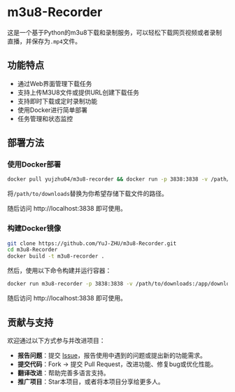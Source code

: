 # m3u8-Recorder

这是一个基于Python的m3u8下载和录制服务，可以轻松下载网页视频或者录制直播，并保存为`.mp4`文件。

## 功能特点

- 通过Web界面管理下载任务
- 支持上传M3U8文件或提供URL创建下载任务
- 支持即时下载或定时录制功能
- 使用Docker进行简单部署
- 任务管理和状态监控

## 部署方法

### 使用Docker部署

```bash
docker pull yujzhu04/m3u8-recorder && docker run -p 3838:3838 -v /path/to/downloads:/app/downloads yujzhu04/m3u8-recorder
```
将`/path/to/downloads`替换为你希望存储下载文件的路径。

随后访问 http://localhost:3838 即可使用。

### 构建Docker镜像

```bash
git clone https://github.com/YuJ-ZHU/m3u8-Recorder.git
cd m3u8-Recorder
docker build -t m3u8-recorder .
```

然后，使用以下命令构建并运行容器：

```bash
docker run m3u8-recorder -p 3838:3838 -v /path/to/downloads:/app/downloads m3u8-recorder
```

随后访问 http://localhost:3838 即可使用。


## 贡献与支持

欢迎通过以下方式参与并改进项目：  
- **报告问题**：提交 [Issue](issues/new)，报告使用中遇到的问题或提出新的功能需求。
- **提交代码**：Fork → 提交 Pull Request，改进功能、修复bug或优化性能。
- **翻译改进**：帮助完善多语言支持。 
- **推广项目**：Star本项目，或者将本项目分享给更多人。